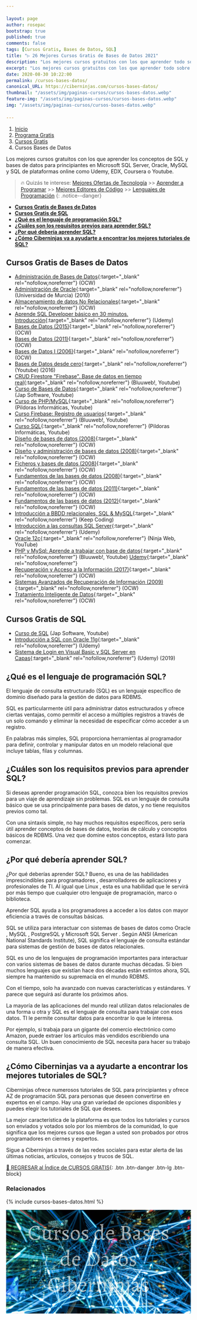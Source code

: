 ```yaml
---

layout: page
author: rosepac
bootstrap: true
published: true
comments: false
tags: [Cursos Gratis, Bases de Datos, SQL]
title: "▷ 26 Mejores Cursos Gratis de Bases de Datos 2021"
description: "Los mejores cursos gratuitos con los que aprender todo sobre las bases de datos, desde cero hasta nivel experto"
excerpt: "Los mejores cursos gratuitos con los que aprender todo sobre las bases de datos, desde cero hasta nivel experto"
date: 2020-08-30 10:22:00
permalink: /cursos-bases-datos/
canonical_URL: https://ciberninjas.com/cursos-bases-datos/
thumbnail: "/assets/img/paginas-cursos/cursos-bases-datos.webp"
feature-img: "/assets/img/paginas-cursos/cursos-bases-datos.webp"
img: "/assets/img/paginas-cursos/cursos-bases-datos.webp"

---
```


<div class="hidden-sm-down">
<nav aria-label="breadcrumb">
  <ol class="breadcrumb">
    <li class="breadcrumb-item"><a href="/">Inicio</a></li>
    <li class="breadcrumb-item"><a href="/programa-gratis/">Programa Gratis</a></li>
    <li class="breadcrumb-item"><a href="/cursos-tecnologia/">Cursos Gratis</a></li>
    <li class="breadcrumb-item active" aria-current="page">Cursos Bases de Datos</li>
  </ol>
</nav>
</div>

<script type="application/ld+json">
{
 "@context": "https://schema.org",
 "@type": "BreadcrumbList",
 "itemListElement":
 [
  {
   "@type": "ListItem",
   "position": 1,
   "item":
   {
    "@id": "https://ciberninjas.com/programa-gratis/",
    "name": "Programar Gratis"
    }
  },
  {
   "@type": "ListItem",
   "position": 2,
   "item":
   {
    "@id": "https://ciberninjas.com/cursos-tecnologia/",
    "name": "Los Mejores Cursos GRATIS de Programación y Tecnología Online 2021"
    }
  },
  {
   "@type": "ListItem",
  "position": 3,
  "item":
   {
     "@id": "https://ciberninjas.com/cursos-bases-datos/",
     "name": "Los Mejores Cursos Gratis de Bases de Datos 2021"
   }
  }
 ]
}
</script>

Los mejores cursos gratuitos con los que aprender los conceptos de SQL y bases de datos para principiantes en Microsoft SQL Server, Oracle, MySQL y SQL de plataformas online como Udemy, EDX, Coursera o Youtube.
<!-- https://medium.com/javarevisited/7-free-courses-to-learn-database-and-sql-for-programmers-and-data-scientist-e7ae19514ed2 -->

> 🔥 Quizás te interese: [Mejores Ofertas de Tecnología](/amazon/) >> [Aprender a Programar](/programar/) >> [Mejores Editores de Código](/mejores-editores-texto/) >> [Lenguajes de Programación](/15-mejores-lenguajes-programacion/)
{: .notice--danger}

- [**Cursos Gratis de Bases de Datos**](#cursos-gratis-de-bases-de-datos)
- [**Cursos Gratis de SQL**](#cursos-gratis-de-sql)
- [**¿Qué es el lenguaje de programación SQL?**](#qué-es-el-lenguaje-de-programación-sql)
- [**¿Cuáles son los requisitos previos para aprender SQL?**](#cuáles-son-los-requisitos-previos-para-aprender-sql)
- [**¿Por qué debería aprender SQL?**](#por-qué-debería-aprender-sql)
- [**¿Cómo Ciberninjas va a ayudarte a encontrar los mejores tutoriales de SQL?**](#cómo-ciberninjas-va-a-ayudarte-a-encontrar-los-mejores-tutoriales-de-sql)

## **Cursos Gratis de Bases de Datos**

- [Administración de Bases de Datos](https://ouo.io/3lo31e){:target="_blank" rel="nofollow,noreferrer"} (OCW)
- [Administración de Oracle](https://ouo.io/mFbGMZ){:target="_blank" rel="nofollow,noreferrer"} (Universidad de Murcia) (2010)
- [Almacenamiento de datos No Relacionales](https://ocw.unican.es/course/view.php?id=231){:target="_blank" rel="nofollow,noreferrer"} (OCW)
- [Aprende SQL Developer básico en 30 minutos. Introducción](https://ouo.io/E0zu9S){:target="_blank" rel="nofollow,noreferrer"} (Udemy)
- [Bases de Datos (2015)](http://repositori.uji.es/xmlui/handle/10234/168735){:target="_blank" rel="nofollow,noreferrer"} (OCW)
- [Bases de Datos (2011)](https://ocw.unican.es/course/view.php?id=163){:target="_blank" rel="nofollow,noreferrer"} (OCW)
- [Bases de Datos I (2006)](https://ocw.ua.es/es/ingenieria-y-arquitectura/bases-de-datos-i-2006.html){:target="_blank" rel="nofollow,noreferrer"} (OCW)
- [Bases de Datos desde cero](https://www.youtube.com/playlist?list=PLzSFZWTjelbJ01UciHPAWTqUFWesoGr9A){:target="_blank" rel="nofollow,noreferrer"} (Youtube) (2016)
- [CRUD Firestore "Firebase". Base de datos en tiempo real](https://www.youtube.com/playlist?list=PLPl81lqbj-4IdJzDKoih6vXDP2Y8w5RGq){:target="_blank" rel="nofollow,noreferrer"} (Bluuweb!, Youtube)
- [Curso de Bases de Datos](/bases-datos-con-jap-software/){:target="_blank" rel="nofollow,noreferrer"} (Jap Software, Youtube)
- [Curso de PHP/MySQL](https://www.youtube.com/playlist?list=PLU8oAlHdN5BkinrODGXToK9oPAlnJxmW_){:target="_blank" rel="nofollow,noreferrer"} (Pildoras Informáticas, Youtube)
- [Curso Firebase: Registro de usuarios](https://www.youtube.com/playlist?list=PLPl81lqbj-4JiR1Cio6xEygCZDmZmDUWI){:target="_blank" rel="nofollow,noreferrer"} (Bluuweb!, Youtube)
- [Curso SQL](https://www.youtube.com/playlist?list=PLU8oAlHdN5Bmx-LChV4K3MbHrpZKefNwn){:target="_blank" rel="nofollow,noreferrer"} (Pildoras Informáticas, Youtube)
- [Diseño de bases de datos (2008)](http://ocw.uc3m.es/ingenieria-informatica/diseno-de-bases-de-datos){:target="_blank" rel="nofollow,noreferrer"} (OCW)
- [Diseño y administración de bases de datos (2008)](http://ocw.uc3m.es/ingenieria-informatica/diseno-y-administracion-de-bases-de-datos){:target="_blank" rel="nofollow,noreferrer"} (OCW)
- [Ficheros y bases de datos (2008)](http://ocw.uc3m.es/cursos-archivados/ficheros-y-bases-de-datos){:target="_blank" rel="nofollow,noreferrer"} (OCW)
- [Fundamentos de las bases de datos (2008)](http://ocw.uc3m.es/ingenieria-informatica/fundamentos-de-bases-de-datos){:target="_blank" rel="nofollow,noreferrer"} (OCW)
- [Fundamentos de las bases de datos (2011)](https://ocw.ua.es/es/ingenieria-y-arquitectura/fundamentos-de-las-bases-de-datos-2011.html){:target="_blank" rel="nofollow,noreferrer"} (OCW)
- [Fundamentos de las bases de datos (2012)](http://ocw.uc3m.es/ingenieria-informatica/fundamentos-de-las-bases-de-datos){:target="_blank" rel="nofollow,noreferrer"} (OCW)
- [Introducción a BBDD relacionales, SQL & MySQL](https://plataforma.keepcoding.io/p/curso-gratis-introduccion-bbdd-sql-mysql){:target="_blank" rel="nofollow,noreferrer"} (Keep Coding)
- [Introducción a las consultas SQL Server](https://click.linksynergy.com/deeplink?id=W9Gem8jDoic&mid=39197&murl=https%3A%2F%2Fwww.udemy.com%2Fcourse%2Fintroduccion-a-las-consultas-sql-server%2F){:target="_blank" rel="nofollow,noreferrer"} (Udemy)
- [Oracle 12c](https://www.youtube.com/playlist?list=PLC7Ec2r5tkJA50X4rn6wffybgaGqYBlTA){:target="_blank" rel="nofollow,noreferrer"} (Ninja Web, YouTube)
- [PHP y MySql: Aprende a trabajar con base de datos](https://www.youtube.com/playlist?list=PLPl81lqbj-4IGS74m9lv1zLOWJzsLjWC_){:target="_blank" rel="nofollow,noreferrer"} (Bluuweb!, Youtube) [Udemy](https://click.linksynergy.com/deeplink?id=W9Gem8jDoic&mid=39197&murl=https%3A%2F%2Fwww.udemy.com%2Fcourse%2Fcurso-php-y-mysql%2F){:target="_blank" rel="nofollow,noreferrer"}
- [Recuperación y Acceso a la Información (2017)](http://ocw.uc3m.es/ingenieria-informatica/recuperacion-acceso-informacion){:target="_blank" rel="nofollow,noreferrer"} (OCW)
- [Sistemas Avanzados de Recuperación de Información (2009)](http://ocw.uc3m.es/ingenieria-informatica/sistemas-avanzados-de-recuperacion-de-informacion){:target="_blank" rel="nofollow,noreferrer"} (OCW)
- [Tratamiento Inteligente de Datos](https://campusvirtual.ull.es/ocw/course/view.php?id=134){:target="_blank" rel="nofollow,noreferrer"} (OCW)

## **Cursos Gratis de SQL**

- [Curso de SQL](/sql-con-jap-software/) (Jap Software, Youtube)
- [Introducción a SQL con Oracle 11g](https://kutt.it/intro-sql-oracle-11){:target="_blank" rel="nofollow,noreferrer"} (Udemy)
- [Sistema de Login en Visual Basic y SQL Server en Capas](https://kutt.it/loguin-visualbasic-sql-capas){:target="_blank" rel="nofollow,noreferrer"} (Udemy) (2019)

## **¿Qué es el lenguaje de programación SQL?**

El lenguaje de consulta estructurado (SQL) es un lenguaje específico de dominio diseñado para la gestión de datos para RDBMS.

SQL es particularmente útil para administrar datos estructurados y ofrece ciertas ventajas, como permitir el acceso a múltiples registros a través de un solo comando y eliminar la necesidad de especificar cómo acceder a un registro.

En palabras más simples, SQL proporciona herramientas al programador para definir, controlar y manipular datos en un modelo relacional que incluye tablas, filas y columnas.

## **¿Cuáles son los requisitos previos para aprender SQL?**

Si deseas aprender programación SQL, conozca bien los requisitos previos para un viaje de aprendizaje sin problemas. SQL es un lenguaje de consulta básico que se usa principalmente para bases de datos, y no tiene requisitos previos como tal.

Con una sintaxis simple, no hay muchos requisitos específicos, pero sería útil aprender conceptos de bases de datos, teorías de cálculo y conceptos básicos de RDBMS. Una vez que domine estos conceptos, estará listo para comenzar.

## **¿Por qué debería aprender SQL?**

¿Por qué deberías aprender SQL? Bueno, es una de las habilidades imprescindibles para programadores , desarrolladores de aplicaciones y profesionales de TI. Al igual que Linux , esta es una habilidad que le servirá por más tiempo que cualquier otro lenguaje de programación, marco o biblioteca.

Aprender SQL ayuda a los programadores a acceder a los datos con mayor eficiencia a través de consultas básicas.

SQL se utiliza para interactuar con sistemas de bases de datos como Oracle , MySQL , PostgreSQL y Microsoft SQL Server . Según ANSI (American National Standards Institute), SQL significa el lenguaje de consulta estándar para sistemas de gestión de bases de datos relacionales.

SQL es uno de los lenguajes de programación importantes para interactuar con varios sistemas de bases de datos durante muchas décadas. Si bien muchos lenguajes que existían hace dos décadas están extintos ahora, SQL siempre ha mantenido su supremacía en el mundo RDBMS.

Con el tiempo, solo ha avanzado con nuevas características y estándares. Y parece que seguirá así durante los próximos años.

La mayoría de las aplicaciones del mundo real utilizan datos relacionales de una forma u otra y SQL es el lenguaje de consulta para trabajar con esos datos. TI le permite consultar datos para encontrar lo que le interesa.

Por ejemplo, si trabaja para un gigante del comercio electrónico como Amazon, puede extraer los artículos más vendidos escribiendo una consulta SQL. Un buen conocimiento de SQL necesita para hacer su trabajo de manera efectiva.

## **¿Cómo Ciberninjas va a ayudarte a encontrar los mejores tutoriales de SQL?**

Ciberninjas ofrece numerosos tutoriales de SQL para principiantes y ofrece AZ de programación SQL para personas que deseen convertirse en expertos en el campo. Hay una gran variedad de opciones disponibles y puedes elegir los tutoriales de SQL que desees.

La mejor característica de la plataforma es que todos los tutoriales y cursos son enviados y votados solo por los miembros de la comunidad, lo que significa que los mejores cursos que llegan a usted son probados por otros programadores en ciernes y expertos.

Sigue a Ciberninjas a través de las redes sociales para estar alerta de las últimas noticias, artículos, consejos y trucos de SQL.

[🏡 REGRESAR al Índice de CURSOS GRATIS](https://ciberninjas.com/cursos-tecnologia/ "Regresar al índice de Cursos Gratis de Tecnología"){: .btn .btn-danger .btn-lg .btn-block}

### **Relacionados** <!-- omit in toc -->

{% include cursos-bases-datos.html %}

![Los mejores cursos gratuitos con los que aprender todo sobre las bases de datos, desde cero hasta nivel experto](/assets/img/paginas-cursos/cursos-bases-datos.webp "Los mejores cursos gratuitos con los que aprender todo sobre las bases de datos, desde cero hasta nivel experto")